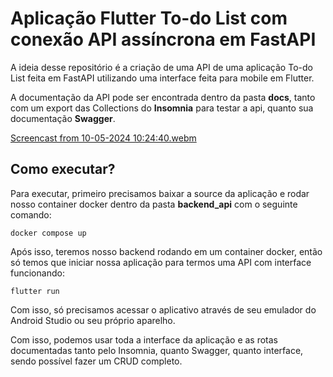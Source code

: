 # Aplicação Flutter To-do List com conexão API assíncrona em FastAPI

A ideia desse repositório é a criação de uma API de uma aplicação To-do List feita em FastAPI utilizando uma interface feita para mobile em Flutter.

A documentação da API pode ser encontrada dentro da pasta **docs**, tanto com um export das Collections do **Insomnia** para testar a api, quanto sua documentação **Swagger**.

[Screencast from 10-05-2024 10:24:40.webm](https://github.com/joaocarazzato/M10-ponderadas/assets/99187756/0d2a0170-8bbd-4138-bd09-797430d2e8f5)

## Como executar?
Para executar, primeiro precisamos baixar a source da aplicação e rodar nosso container docker dentro da pasta **backend_api** com o seguinte comando:
```
docker compose up
```

Após isso, teremos nosso backend rodando em um container docker, então só temos que iniciar nossa aplicação para termos uma API com interface funcionando:
```
flutter run
```

Com isso, só precisamos acessar o aplicativo através de seu emulador do Android Studio ou seu próprio aparelho.

Com isso, podemos usar toda a interface da aplicação e as rotas documentadas tanto pelo Insomnia, quanto Swagger, quanto interface, sendo possível fazer um CRUD completo.
